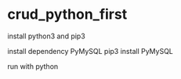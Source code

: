# crud_python_first

install python3 and pip3

install dependency PyMySQL
  pip3 install PyMySQL
  
run with python <name file>
